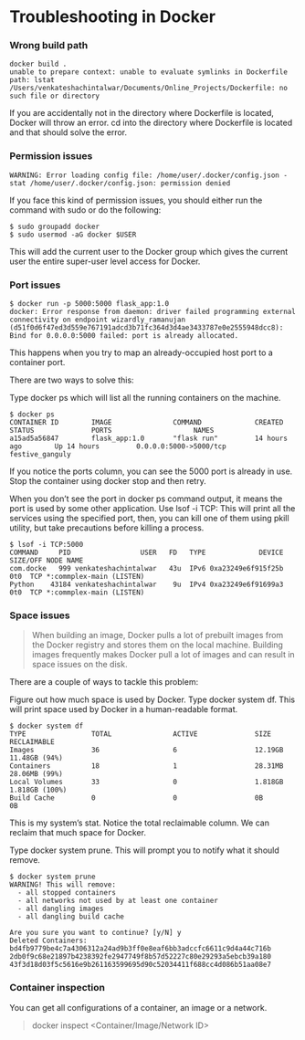 # Troubleshooting in Docker

### Wrong build path

```
docker build .
unable to prepare context: unable to evaluate symlinks in Dockerfile path: lstat /Users/venkateshachintalwar/Documents/Online_Projects/Dockerfile: no
such file or directory
```
If you are accidentally not in the directory where Dockerfile is located, Docker will throw an error. cd into the directory where Dockerfile is located and that should solve the error.

### Permission issues
```
WARNING: Error loading config file: /home/user/.docker/config.json -
stat /home/user/.docker/config.json: permission denied
```
If you face this kind of permission issues, you should either run the command with sudo or do the following:
```
$ sudo groupadd docker
$ sudo usermod -aG docker $USER
```
This will add the current user to the Docker group which gives the current user the entire super-user level access for Docker.

### Port issues

```
$ docker run -p 5000:5000 flask_app:1.0
docker: Error response from daemon: driver failed programming external connectivity on endpoint wizardly_ramanujan (d51f0d6f47ed3d559e767191adcd3b71fc364d3d4ae3433787e0e2555948dcc8): Bind for 0.0.0.0:5000 failed: port is already allocated.
```

This happens when you try to map an already-occupied host port to a container port.

There are two ways to solve this:

Type docker ps which will list all the running containers on the machine.

```
$ docker ps
CONTAINER ID        IMAGE               COMMAND             CREATED             STATUS              PORTS                    NAMES
a15ad5a56847        flask_app:1.0       "flask run"         14 hours ago        Up 14 hours         0.0.0.0:5000->5000/tcp   festive_ganguly
```
If you notice the ports column, you can see the 5000 port is already in use. Stop the container using docker stop <CONTAINER ID> and then retry.

When you don’t see the port in docker ps command output, it means the port is used by some other application. Use lsof -i TCP:<PORT>
This will print all the services using the specified port, then, you can kill one of them using pkill utility, but take precautions before killing a process.

  ```
$ lsof -i TCP:5000
COMMAND     PID                 USER   FD   TYPE             DEVICE SIZE/OFF NODE NAME
com.docke   999 venkateshachintalwar   43u  IPv6 0xa23249e6f915f25b      0t0  TCP *:commplex-main (LISTEN)
Python    43184 venkateshachintalwar    9u  IPv4 0xa23249e6f91699a3      0t0  TCP *:commplex-main (LISTEN)
```
### Space issues
>When building an image, Docker pulls a lot of prebuilt images from the Docker registry and stores them on the local machine. Building images frequently makes Docker pull a lot of images and can result in space issues on the disk.

There are a couple of ways to tackle this problem:

Figure out how much space is used by Docker. Type docker system df. This will print space used by Docker in a human-readable format.
```
$ docker system df
TYPE                TOTAL               ACTIVE              SIZE                RECLAIMABLE
Images              36                  6                   12.19GB             11.48GB (94%)
Containers          18                  1                   28.31MB             28.06MB (99%)
Local Volumes       33                  0                   1.818GB             1.818GB (100%)
Build Cache         0                   0                   0B                  0B
```
This is my system’s stat. Notice the total reclaimable column. We can reclaim that much space for Docker.

Type docker system prune. This will prompt you to notify what it should remove.

```
$ docker system prune
WARNING! This will remove:
  - all stopped containers
  - all networks not used by at least one container
  - all dangling images
  - all dangling build cache

Are you sure you want to continue? [y/N] y
Deleted Containers:
bd4fb9779be4c7a4306312a24ad9b3ff0e8eaf6bb3adccfc6611c9d4a44c716b
2db0f9c68e21897b4238392fe2947749f8b57d52227c80e29293a5ebcb39a180
43f3d18d03f5c5616e9b261163599695d90c52034411f688cc4d086b51aa08e7
```
### Container inspection
You can get all configurations of a container, an image or a network. 
>docker inspect <Container/Image/Network ID>
  

  
  
